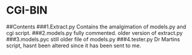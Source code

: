 # CGI-BIN
##Contents
###1.Extract.py
Contains the amalgimation of models.py and cgi script. 
###2.models.py 
fully commented. older version of extract.py
###3.models.pyc 
still older file of models.py
###4.tester.py 
Dr Martins script, hasnt been altered since it has been sent to me.
